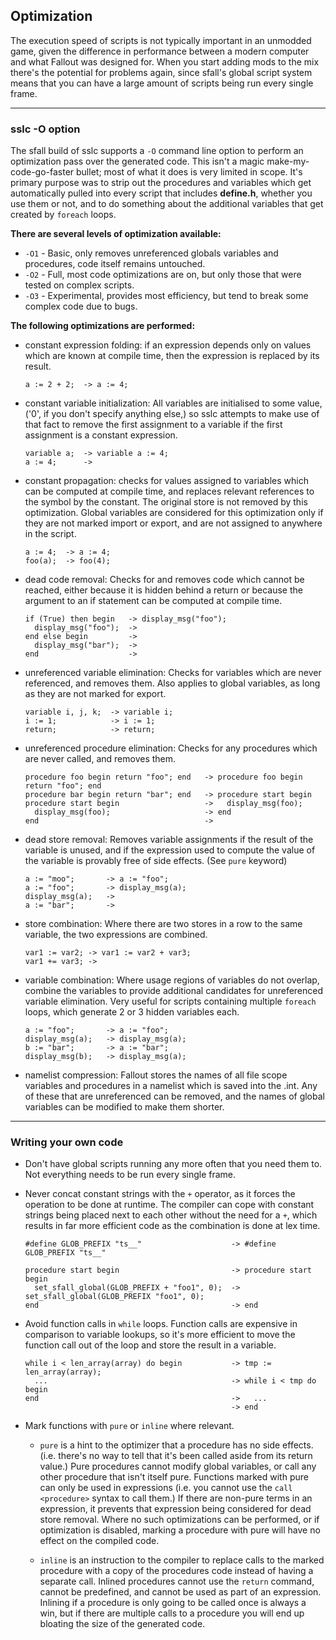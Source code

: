 Optimization
------------

The execution speed of scripts is not typically important in an unmodded game, given the difference in performance between a modern computer and what Fallout was designed for. When you start adding mods to the mix there's the potential for problems again, since sfall's global script system means that you can have a large amount of scripts being run every single frame.

---
### sslc -O option

The sfall build of sslc supports a `-O` command line option to perform an optimization pass over the generated code. This isn't a magic make-my-code-go-faster bullet; most of what it does is very limited in scope. It's primary purpose was to strip out the procedures and variables which get automatically pulled into every script that includes **define.h**, whether you use them or not, and to do something about the additional variables that get created by `foreach` loops.

**There are several levels of optimization available:**
- `-O1` - Basic, only removes unreferenced globals variables and procedures, code itself remains untouched.
- `-O2` - Full, most code optimizations are on, but only those that were tested on complex scripts.
- `-O3` - Experimental, provides most efficiency, but tend to break some complex code due to bugs.

**The following optimizations are performed:**

- constant expression folding: if an expression depends only on values which are known at compile time, then the expression is replaced by its result.
  ```
  a := 2 + 2;  -> a := 4;
  ```

- constant variable initialization: All variables are initialised to some value, ('0', if you don't specify anything else,) so sslc attempts to make use of that fact to remove the first assignment to a variable if the first assignment is a constant expression.
  ```
  variable a;  -> variable a := 4;
  a := 4;      ->
  ```

- constant propagation: checks for values assigned to variables which can be computed at compile time, and replaces relevant references to the symbol by the constant. The original store is not removed by this optimization. Global variables are considered for this optimization only if they are not marked import or export, and are not assigned to anywhere in the script.
  ```
  a := 4;  -> a := 4;
  foo(a);  -> foo(4);
  ```

- dead code removal: Checks for and removes code which cannot be reached, either because it is hidden behind a return or because the argument to an if statement can be computed at compile time.
  ```
  if (True) then begin   -> display_msg("foo");
    display_msg("foo");  ->
  end else begin         ->
    display_msg("bar");  ->
  end                    ->
  ```

- unreferenced variable elimination: Checks for variables which are never referenced, and removes them. Also applies to global variables, as long as they are not marked for export.
  ```
  variable i, j, k;  -> variable i;
  i := 1;            -> i := 1;
  return;            -> return;
  ```

- unreferenced procedure elimination: Checks for any procedures which are never called, and removes them.
  ```
  procedure foo begin return "foo"; end   -> procedure foo begin return "foo"; end
  procedure bar begin return "bar"; end   -> procedure start begin
  procedure start begin                   ->   display_msg(foo);
    display_msg(foo);                     -> end
  end                                     ->
  ```

- dead store removal: Removes variable assignments if the result of the variable is unused, and if the expression used to compute the value of the variable is provably free of side effects. (See `pure` keyword)
  ```
  a := "moo";       -> a := "foo";
  a := "foo";       -> display_msg(a);
  display_msg(a);   ->
  a := "bar";       ->
  ```

- store combination: Where there are two stores in a row to the same variable, the two expressions are combined.
  ```
  var1 := var2; -> var1 := var2 + var3;
  var1 += var3; ->
  ```

- variable combination: Where usage regions of variables do not overlap, combine the variables to provide additional candidates for unreferenced variable elimination. Very useful for scripts containing multiple `foreach` loops, which generate 2 or 3 hidden variables each.
  ```
  a := "foo";       -> a := "foo";
  display_msg(a);   -> display_msg(a);
  b := "bar";       -> a := "bar";
  display_msg(b);   -> display_msg(a);
  ```

- namelist compression: Fallout stores the names of all file scope variables and procedures in a namelist which is saved into the .int. Any of these that are unreferenced can be removed, and the names of global variables can be modified to make them shorter.

---
### Writing your own code

- Don't have global scripts running any more often that you need them to. Not everything needs to be run every single frame.

- Never concat constant strings with the `+` operator, as it forces the operation to be done at runtime. The compiler can cope with constant strings being placed next to each other without the need for a `+`, which results in far more efficient code as the combination is done at lex time.
  ```
  #define GLOB_PREFIX "ts__"                    -> #define GLOB_PREFIX "ts__"

  procedure start begin                         -> procedure start begin
    set_sfall_global(GLOB_PREFIX + "foo1", 0);  ->   set_sfall_global(GLOB_PREFIX "foo1", 0);
  end                                           -> end
  ```

- Avoid function calls in `while` loops. Function calls are expensive in comparison to variable lookups, so it's more efficient to move the function call out of the loop and store the result in a variable.
  ```
  while i < len_array(array) do begin           -> tmp := len_array(array);
    ...                                         -> while i < tmp do begin
  end                                           ->   ...
                                                -> end
  ```

- Mark functions with `pure` or `inline` where relevant.

  * `pure` is a hint to the optimizer that a procedure has no side effects. (i.e. there's no way to tell that it's been called aside from its return value.) Pure procedures cannot modify global variables, or call any other procedure that isn't itself pure. Functions marked with pure can only be used in expressions (i.e. you cannot use the `call <procedure>` syntax to call them.) If there are non-pure terms in an expression, it prevents that expression being considered for dead store removal. Where no such optimizations can be performed, or if optimization is disabled, marking a procedure with pure will have no effect on the compiled code.

  * `inline` is an instruction to the compiler to replace calls to the marked procedure with a copy of the procedures code instead of having a separate call. Inlined procedures cannot use the `return` command, cannot be predefined, and cannot be used as part of an expression. Inlining if a procedure is only going to be called once is always a win, but if there are multiple calls to a procedure you will end up bloating the size of the generated code.
